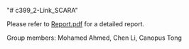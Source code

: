 "# c399_2-Link_SCARA" 

Please refer to [Report.pdf](https://github.com/Pegasids/2-Link_SCARA/blob/master/Report.pdf) for a detailed report.

Group members:
Mohamed Ahmed, Chen Li, Canopus Tong
